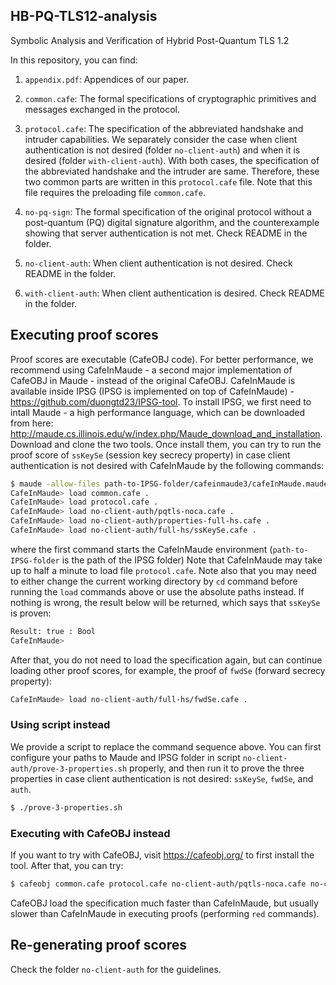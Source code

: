## HB-PQ-TLS12-analysis
Symbolic Analysis and Verification of Hybrid Post-Quantum TLS 1.2

In this repository, you can find:

1. `appendix.pdf`: Appendices of our paper.

2. `common.cafe`: The formal specifications of cryptographic primitives and messages exchanged in the protocol.

3. `protocol.cafe`: The specification of the abbreviated handshake and intruder capabilities. We separately consider the case when client authentication is not desired (folder `no-client-auth`) and when it is desired (folder `with-client-auth`). With both cases, the specification of the abbreviated handshake and the intruder are same. Therefore, these two common parts are written in this `protocol.cafe` file. Note that this file requires the preloading file `common.cafe`.

4. `no-pq-sign`: The formal specification of the original protocol without a post-quantum (PQ) digital signature algorithm, and the counterexample showing that server authentication is not met. Check README in the folder.

5. `no-client-auth`: When client authentication is not desired. Check README in the folder.

6. `with-client-auth`: When client authentication is desired. Check README in the folder.


## Executing proof scores
Proof scores are executable (CafeOBJ code). 
For better performance, we recommend using CafeInMaude - a second major implementation of CafeOBJ in Maude - instead of the original CafeOBJ.
CafeInMaude is available inside IPSG (IPSG is implemented on top of CafeInMaude) - https://github.com/duongtd23/IPSG-tool.
To install IPSG, we first need to intall Maude - a high performance language, which can be downloaded from here: http://maude.cs.illinois.edu/w/index.php/Maude_download_and_installation. Download and clone the two tools.
Once install them, 
you can try to run the proof score of `ssKeySe` (session key secrecy property) in case client authentication is not desired with CafeInMaude by the following commands:

```bash
$ maude -allow-files path-to-IPSG-folder/cafeinmaude3/cafeInMaude.maude
CafeInMaude> load common.cafe .
CafeInMaude> load protocol.cafe .
CafeInMaude> load no-client-auth/pqtls-noca.cafe .
CafeInMaude> load no-client-auth/properties-full-hs.cafe .
CafeInMaude> load no-client-auth/full-hs/ssKeySe.cafe .
```

where the first command starts the CafeInMaude environment (`path-to-IPSG-folder` is the path of the IPSG folder)
Note that CafeInMaude may take up to half a minute to load file `protocol.cafe`.
Note also that you may need to either change the current working directory by `cd` command before running the `load` commands above or use the absolute paths instead.
If nothing is wrong, the result below will be returned, which says that `ssKeySe` is proven:
```bash
Result: true : Bool
CafeInMaude>
```

After that, you do not need to load the specification again, but can continue loading other proof scores, for example, the proof of `fwdSe` (forward secrecy property):

```bash
CafeInMaude> load no-client-auth/full-hs/fwdSe.cafe .
```

### Using script instead
We provide a script to replace the command sequence above.
You can first configure your paths to Maude and IPSG folder in script `no-client-auth/prove-3-properties.sh` properly, and then run it to prove the three properties in case client authentication is not desired: `ssKeySe`, `fwdSe`, and `auth`.

```bash
$ ./prove-3-properties.sh
```

### Executing with CafeOBJ instead
If you want to try with CafeOBJ, visit https://cafeobj.org/ to first install the tool.
After that, you can try:

```bash
$ cafeobj common.cafe protocol.cafe no-client-auth/pqtls-noca.cafe no-client-auth/properties-full-hs.cafe no-client-auth/full-hs/ssKeySe.cafe 
```

CafeOBJ load the specification much faster than CafeInMaude, but usually slower than CafeInMaude in executing proofs (performing `red` commands).

## Re-generating proof scores
Check the folder `no-client-auth` for the guidelines.